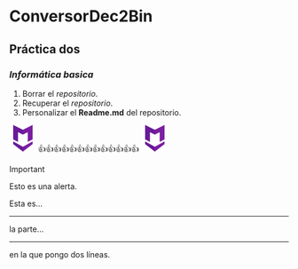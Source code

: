 #  **ConversorDec2Bin**
## Práctica dos
### _Informática basica_


1. Borrar el _repositorio_.
2. Recuperar el _repositorio_.
3. Personalizar el **Readme.md** del repositorio.

![alt text](https://github.com/adam-p/markdown-here/raw/master/src/common/images/icon48.png "Logo Title Text 1")
:+1::+1::+1::+1::+1::+1::+1::+1::+1::+1::+1::+1::+1:
![alt text](https://github.com/adam-p/markdown-here/raw/master/src/common/images/icon48.png "Logo Title Text 1")

> [!IMPORTANT]
> Esto es una alerta.

Esta es...

---

la parte...

---

en la que pongo dos líneas.
